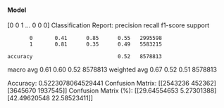 #### Model
[0 0 1 ... 0 0 0]
Classification Report:
              precision    recall  f1-score   support

           0       0.41      0.85      0.55   2995598
           1       0.81      0.35      0.49   5583215

    accuracy                           0.52   8578813
   macro avg       0.61      0.60      0.52   8578813
weighted avg       0.67      0.52      0.51   8578813

Accuracy: 0.5223078064529441
Confusion Matrix:
[[2543236  452362]
 [3645670 1937545]]
Confusion Matrix (%):
[[29.64554653  5.27301388]
 [42.49620548 22.58523411]]
